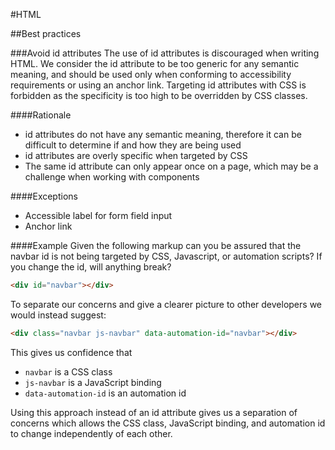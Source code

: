#HTML

##Best practices

###Avoid id attributes
The use of id attributes is discouraged when writing HTML. We consider the id attribute to be too generic for any semantic meaning, and  should be used only when conforming to accessibility requirements or using an anchor link. Targeting id attributes with CSS is forbidden as the specificity is too high to be overridden by CSS classes.

####Rationale
* id attributes do not have any semantic meaning, therefore it can be difficult to determine if and how they are being used
* id attributes are overly specific when targeted by CSS
* The same id attribute can only appear once on a page, which may be a challenge when working with components

####Exceptions
* Accessible label for form field input
* Anchor link

####Example
Given the following markup can you be assured that the navbar id is not being targeted by CSS, Javascript, or automation scripts? If you change the id, will anything break?

```html
<div id="navbar"></div>
```

To separate our concerns and give a clearer picture to other developers we would instead suggest:

```html
<div class="navbar js-navbar" data-automation-id="navbar"></div>
```

This gives us confidence that
* `navbar` is a CSS class
* `js-navbar` is a JavaScript binding
* `data-automation-id` is an automation id

Using this approach instead of an id attribute gives us a separation of concerns which allows the CSS class, JavaScript binding, and automation id to change independently of each other.
